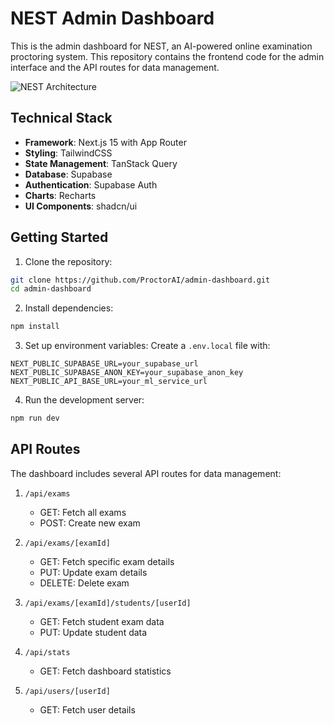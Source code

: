 # NEST Admin Dashboard

This is the admin dashboard for NEST, an AI-powered online examination proctoring system. This repository contains the frontend code for the admin interface and the API routes for data management.

![NEST Architecture](./images/architecture/architecture-nest.webp)


## Technical Stack

- **Framework**: Next.js 15 with App Router
- **Styling**: TailwindCSS
- **State Management**: TanStack Query
- **Database**: Supabase
- **Authentication**: Supabase Auth
- **Charts**: Recharts
- **UI Components**: shadcn/ui


## Getting Started

1. Clone the repository:
```bash
git clone https://github.com/ProctorAI/admin-dashboard.git
cd admin-dashboard
```

2. Install dependencies:
```bash
npm install
```

3. Set up environment variables:
Create a `.env.local` file with:
```
NEXT_PUBLIC_SUPABASE_URL=your_supabase_url
NEXT_PUBLIC_SUPABASE_ANON_KEY=your_supabase_anon_key
NEXT_PUBLIC_API_BASE_URL=your_ml_service_url
```

4. Run the development server:
```bash
npm run dev
```

## API Routes

The dashboard includes several API routes for data management:

1. `/api/exams`
   - GET: Fetch all exams
   - POST: Create new exam

2. `/api/exams/[examId]`
   - GET: Fetch specific exam details
   - PUT: Update exam details
   - DELETE: Delete exam

3. `/api/exams/[examId]/students/[userId]`
   - GET: Fetch student exam data
   - PUT: Update student data

4. `/api/stats`
   - GET: Fetch dashboard statistics

5. `/api/users/[userId]`
   - GET: Fetch user details